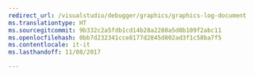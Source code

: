```yaml
---
redirect_url: /visualstudio/debugger/graphics/graphics-log-document
ms.translationtype: HT
ms.sourcegitcommit: 9b332c2a5fdb1cd14b28a2280a5d0b109f2abc11
ms.openlocfilehash: 0bb7d232341cce8177d2845d802ad3f1c58ba7f5
ms.contentlocale: it-it
ms.lasthandoff: 11/08/2017

---
```

